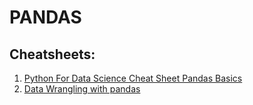 # PANDAS

## Cheatsheets:

1. [Python For Data Science Cheat Sheet Pandas Basics](./pandas.pdf)
2. [Data Wrangling with pandas](./pandas_data_wrangling.pdf)
